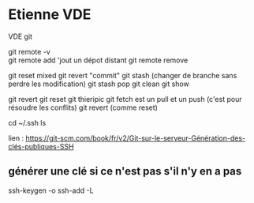 # Etienne VDE
VDE git

git remote -v   
git remote add  'jout un dépot distant
git remote remove

git reset mixed 
git revert "commit"
git stash (changer de branche sans perdre les modification)
git stash pop 
git clean
git show


git revert 
git reset
git thieripic 
git fetch est un pull et un push (c'est pour résoudre les conflits)
git revert (comme reset)


cd ~/.ssh
ls

lien : https://git-scm.com/book/fr/v2/Git-sur-le-serveur-Génération-des-clés-publiques-SSH
## générer  une clé si ce n'est pas s'il n'y en a pas
ssh-keygen -o
ssh-add -L